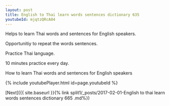 ```yaml
---
layout: post
title: English to Thai learn words sentences dictionary 635 
youtubeId: mjqtzQRcA04
---
```

 
 
Helps to learn Thai words and sentences for English speakers.

Opportunitiy to repeat the words sentences. 

Practice Thai language. 
 
10 minutes practice every day. 
 
How to learn Thai words and sentences for English speakers 
 
{% include youtubePlayer.html id=page.youtubeId %}
 
 
[Next]({{ site.baseurl }}{% link  split1/_posts/2017-02-01-English to thai learn words sentences dictionary 665 .md%})
 
